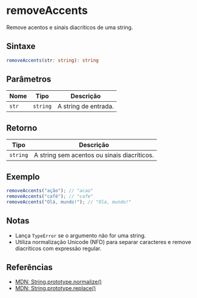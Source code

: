 # removeAccents

Remove acentos e sinais diacríticos de uma string.

## Sintaxe
```typescript
removeAccents(str: string): string
```

## Parâmetros

| Nome   | Tipo     | Descrição                      |
|--------|----------|--------------------------------|
| `str`  | `string` | A string de entrada.           |

## Retorno

| Tipo     | Descrição                                 |
|----------|-------------------------------------------|
| `string` | A string sem acentos ou sinais diacríticos. |

## Exemplo
```typescript
removeAccents("ação"); // "acao"
removeAccents("café"); // "cafe"
removeAccents("Olá, mundo!"); // "Ola, mundo!"
```

## Notas
- Lança `TypeError` se o argumento não for uma string.
- Utiliza normalização Unicode (NFD) para separar caracteres e remove diacríticos com expressão regular.

## Referências
- [MDN: String.prototype.normalize()](https://developer.mozilla.org/pt-BR/docs/Web/JavaScript/Reference/Global_Objects/String/normalize)
- [MDN: String.prototype.replace()](https://developer.mozilla.org/pt-BR/docs/Web/JavaScript/Reference/Global_Objects/String/replace)